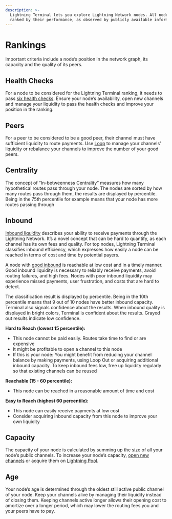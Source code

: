 ```yaml
---
description: >-
  Lightning Terminal lets you explore Lightning Network nodes. All nodes are
  ranked by their performance, as observed by publicly available information.
---
```


# Rankings

Important criteria include a node’s position in the network graph, its capacity and the quality of its peers.

## Health Checks

For a node to be considered for the Lightning Terminal ranking, it needs to pass [six health checks](https://docs.lightning.engineering/lightning-network-tools/lightning-terminal/health-checks). Ensure your node’s availability, open new channels and manage your liquidity to pass the health checks and improve your position in the ranking.

## Peers

For a peer to be considered to be a good peer, their channel must have sufficient liquidity to route payments. Use [Loop](https://docs.lightning.engineering/lightning-network-tools/lightning-terminal/loop) to manage your channels’ liquidity or rebalance your channels to improve the number of your good peers.

## Centrality

The concept of “In-betweenness Centrality” measures how many hypothetical routes pass through your node. The nodes are sorted by how many routes pass through them, the results are displayed by percentile. Being in the 75th percentile for example means that your node has more routes passing through&#x20;

## Inbound

[Inbound liquidity](../../the-lightning-network/liquidity/understanding-liquidity.md) describes your ability to receive payments through the Lightning Network. It’s a novel concept that can be hard to quantify, as each channel has its own fees and quality. For top nodes, Lightning Terminal classifies inbound efficiency, which expresses how easily a node can be reached in terms of cost and time by potential payers.

A node with [good inbound](../../the-lightning-network/liquidity/how-to-get-inbound-capacity-on-the-lightning-network.md) is reachable at low cost and in a timely manner. Good inbound liquidity is necessary to reliably receive payments, avoid routing failures, and high fees. Nodes with poor inbound liquidity may experience missed payments, user frustration, and costs that are hard to detect.

The classification result is displayed by percentile. Being in the 10th percentile means that 9 out of 10 nodes have better inbound capacity. Terminal also signals confidence about the results. When inbound quality is displayed in bright colors, Terminal is confident about the results. Grayed out results indicate low confidence.

**Hard to Reach (lowest 15 percentile):**

* This node cannot be paid easily. Routes take time to find or are expensive
* It might be profitable to open a channel to this node
* If this is your node: You might benefit from reducing your channel balance by making payments, using Loop Out or acquiring additional inbound capacity. To keep inbound fees low, free up liquidity regularly so that existing channels can be reused

**Reachable (15 - 60 percentile):**

* This node can be reached in a reasonable amount of time and cost

**Easy to Reach (highest 60 percentile):**

* This node can easily receive payments at low cost
* Consider acquiring inbound capacity from this node to improve your own liquidity

## Capacity

The capacity of your node is calculated by summing up the size of all your node’s public channels. To increase your node’s capacity, [open new channels](opening-channels.md) or acquire them on [Lightning Pool](../pool/).

## Age

Your node’s age is determined through the oldest still active public channel of your node. Keep your channels alive by managing their liquidity instead of closing them. Keeping channels active longer allows their opening cost to amortize over a longer period, which may lower the routing fees you and your peers have to pay.
